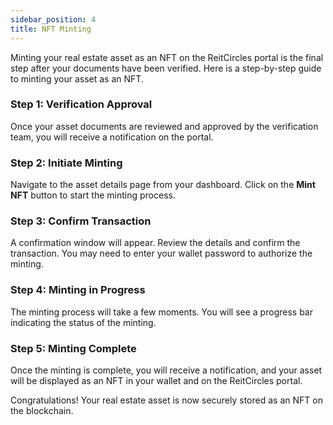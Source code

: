```yaml
---
sidebar_position: 4
title: NFT Minting
---
```



Minting your real estate asset as an NFT on the ReitCircles portal is the final step after your documents have been verified. Here is a step-by-step guide to minting your asset as an NFT.


### Step 1: Verification Approval

Once your asset documents are reviewed and approved by the verification team, you will receive a notification on the portal.



### Step 2: Initiate Minting

Navigate to the asset details page from your dashboard. Click on the **Mint NFT** button to start the minting process.



### Step 3: Confirm Transaction

A confirmation window will appear. Review the details and confirm the transaction. You may need to enter your wallet password to authorize the minting.



### Step 4: Minting in Progress

The minting process will take a few moments. You will see a progress bar indicating the status of the minting.


### Step 5: Minting Complete

Once the minting is complete, you will receive a notification, and your asset will be displayed as an NFT in your wallet and on the ReitCircles portal.


Congratulations! Your real estate asset is now securely stored as an NFT on the blockchain.

